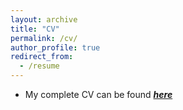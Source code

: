```yaml
---
layout: archive
title: "CV"
permalink: /cv/
author_profile: true
redirect_from:
  - /resume
---
```


* My complete CV can be found [_**here**_](https://drive.google.com/file/d/1Mg68dKynsAKDyDp_3w_VU7WriRrCjL75/view?usp=sharing)
